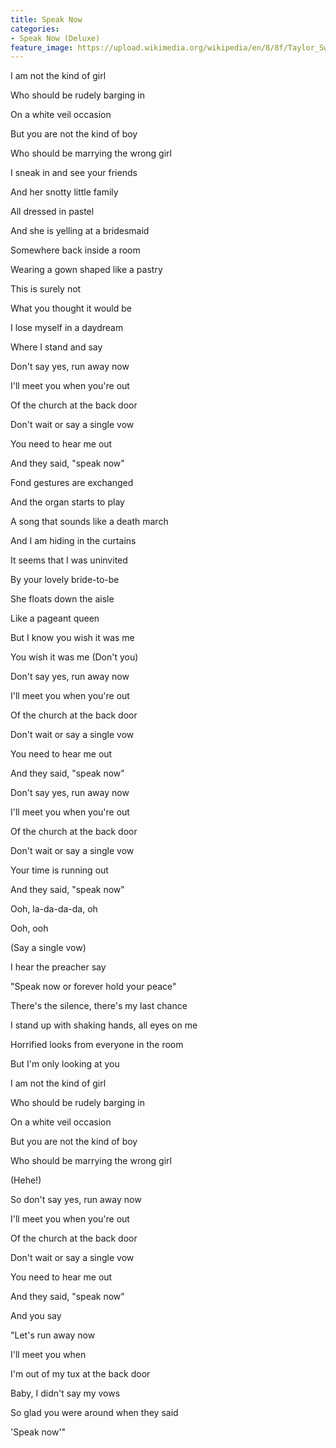 ```yaml
---
title: Speak Now
categories:
- Speak Now (Deluxe)
feature_image: https://upload.wikimedia.org/wikipedia/en/8/8f/Taylor_Swift_-_Speak_Now_cover.png
--- 
```

I am not the kind of girl

Who should be rudely barging in

On a white veil occasion

But you are not the kind of boy

Who should be marrying the wrong girl

I sneak in and see your friends

And her snotty little family

All dressed in pastel

And she is yelling at a bridesmaid

Somewhere back inside a room

Wearing a gown shaped like a pastry

This is surely not

What you thought it would be

I lose myself in a daydream

Where I stand and say

Don't say yes, run away now

I'll meet you when you're out

Of the church at the back door

Don't wait or say a single vow

You need to hear me out

And they said, "speak now"

Fond gestures are exchanged

And the organ starts to play

A song that sounds like a death march

And I am hiding in the curtains

It seems that I was uninvited

By your lovely bride-to-be

She floats down the aisle

Like a pageant queen

But I know you wish it was me

You wish it was me (Don't you)

Don't say yes, run away now

I'll meet you when you're out

Of the church at the back door

Don't wait or say a single vow

You need to hear me out

And they said, "speak now"

Don't say yes, run away now

I'll meet you when you're out

Of the church at the back door

Don't wait or say a single vow

Your time is running out

And they said, "speak now"

Ooh, la-da-da-da, oh

Ooh, ooh

(Say a single vow)

I hear the preacher say

"Speak now or forever hold your peace"

There's the silence, there's my last chance

I stand up with shaking hands, all eyes on me

Horrified looks from everyone in the room

But I'm only looking at you

I am not the kind of girl

Who should be rudely barging in

On a white veil occasion

But you are not the kind of boy

Who should be marrying the wrong girl

(Hehe!)

So don't say yes, run away now

I'll meet you when you're out

Of the church at the back door

Don't wait or say a single vow

You need to hear me out

And they said, "speak now"

And you say

"Let's run away now

I'll meet you when

I'm out of my tux at the back door

Baby, I didn't say my vows

So glad you were around when they said

'Speak now'"